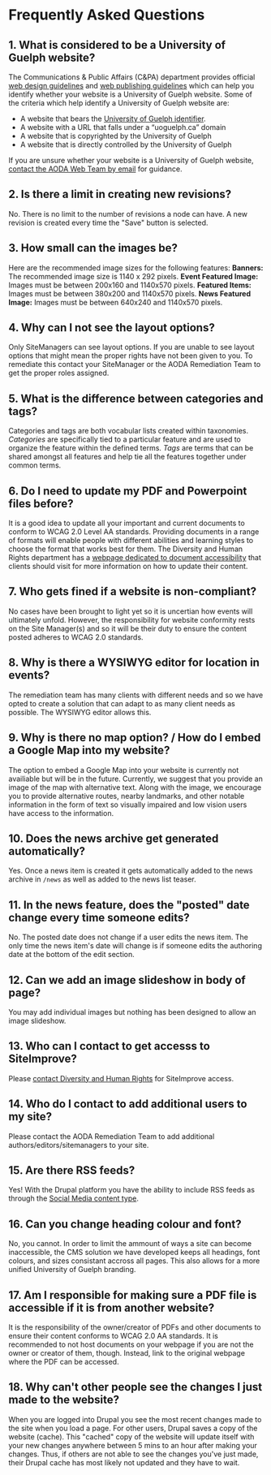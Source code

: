 # Frequently Asked Questions
## 1. What is considered to be a University of Guelph website?

The Communications & Public Affairs (C&PA) department provides official [web design guidelines](http://www.uoguelph.ca/web/styleguide/) and [web publishing guidelines](http://www.uoguelph.ca/web/publishing/) which can help you identify whether your website is a University of Guelph website. Some of the criteria which help identify a University of Guelph website are:

* A website that bears the [University of Guelph identifier](http://www.uoguelph.ca/web/styleguide/#identifier).
* A website with a URL that falls under a “uoguelph.ca” domain
* A website that is copyrighted by the University of Guelph
* A website that is directly controlled by the University of Guelph

If you are unsure whether your website is a University of Guelph website, [contact the AODA Web Team by email](aodaweb@uoguelph.ca) for guidance.

## 2. Is there a limit in creating new revisions?

No. There is no limit to the number of revisions a node can have. A new revision is created every time the "Save" button is selected.

## 3. How small can the images be?

Here are the recommended image sizes for the following features:
**Banners:** The recommended image size is 1140 x 292 pixels.
**Event Featured Image:** Images must be between 200x160 and 1140x570 pixels.
**Featured Items:** Images must be between 380x200 and 1140x570 pixels.
**News Featured Image:** Images must be between 640x240 and 1140x570 pixels.

## 4. Why can I not see the layout options?

Only SiteManagers can see layout options. If you are unable to see layout options that might mean the proper rights have not been given to you. To remediate this contact your SiteManager or the AODA Remediation Team to get the proper roles assigned.

## 5. What is the difference between categories and tags?

Categories and tags are both vocabular lists created within taxonomies. *Categories* are specifically tied to a particular feature and are used to organize the feature within the defined terms. *Tags* are terms that can be shared amongst all features and help tie all the features together under common terms.

## 6. Do I need to update my PDF and Powerpoint files before?

It is a good idea to update all your important and current documents to conform to WCAG 2.0 Level AA standards. Providing documents in a range of formats will enable people with different abilities and learning styles to choose the format that works best for them. The Diversity and Human Rights department has a [webpage dedicated to document accessibility](https://www.uoguelph.ca/diversity-human-rights/accessibility/information-and-communication-document-accessibility) that clients should visit for more information on how to update their content.

## 7. Who gets fined if a website is non-compliant?

No cases have been brought to light yet so it is uncertian how events will ultimately unfold. However, the responsibility for website conformity rests on the Site Manager(s) and so it will be their duty to ensure the  content posted adheres to WCAG 2.0 standards.

## 8. Why is there a WYSIWYG editor for location in events?

The remediation team has many clients with different needs and so we have opted to create a solution that can adapt to as many client needs as possible. The WYSIWYG editor allows this.

## 9. Why is there no map option? / How do I embed a Google Map into my website?

The option to embed a Google Map into your website is currently not availiable but will be in the future. Currently, we suggest that you provide an image of the map with alternative text. Along with the image, we encourage you to provide alternative routes, nearby landmarks, and other notable information in the form of text so visually impaired and low vision users have access to the information.

## 10. Does the news archive get generated automatically?

Yes. Once a news item is created it gets automatically added to the news archive in `/news` as well as added to the news list teaser.

## 11. In the news feature, does the "posted" date change every time someone edits?

No. The posted date does not change if a user edits the news item. The only time the news item's date will change is if someone edits the authoring date at the bottom of the edit section.

## 12. Can we add an image slideshow in body of page?

You may add individual images but nothing has been designed to allow an image slideshow.

## 13. Who can I contact to get accesss to SiteImprove?

Please [contact Diversity and Human Rights](https://www.uoguelph.ca/diversity-human-rights/accessibility/) for SiteImprove access. 

## 14. Who do I contact to add additional users to my site?

Please contact the AODA Remediation Team to add additional authors/editors/sitemanagers to your site.

## 15. Are there RSS feeds?

Yes! With the Drupal platform you have the ability to include RSS feeds as through the [Social Media content type](features/howto-socialmedia.md).

## 16. Can you change heading colour and font?

No, you cannot. In order to limit the ammount of ways a site can become inaccessible, the CMS solution we have developed keeps all headings, font colours, and sizes consistant accross all pages. This also allows for a more unified University of Guelph branding.

## 17. Am I responsible for making sure a PDF file is accessible if it is from another website?

It is the responsibility of the owner/creator of PDFs and other documents to ensure their content conforms to WCAG 2.0 AA standards. It is recommended to not host documents on your webpage if you are not the owner or creator of them, though. Instead, link to the original webpage where the PDF can be accessed.

## 18. Why can't other people see the changes I just made to the website?

When you are logged into Drupal you see the most recent changes made to the site when you load a page. For other users, Drupal saves a copy of the website (cache). This "cached" copy of the website will update itself with your new changes anywhere between 5 mins to an hour after making your changes. Thus, if others are not able to see the changes you've just made, their Drupal cache has most likely not updated and they have to wait.
